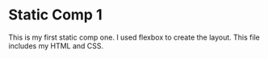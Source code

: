 # Static Comp 1

This is my first static comp one. I used flexbox to create the layout. This file includes my HTML and CSS.